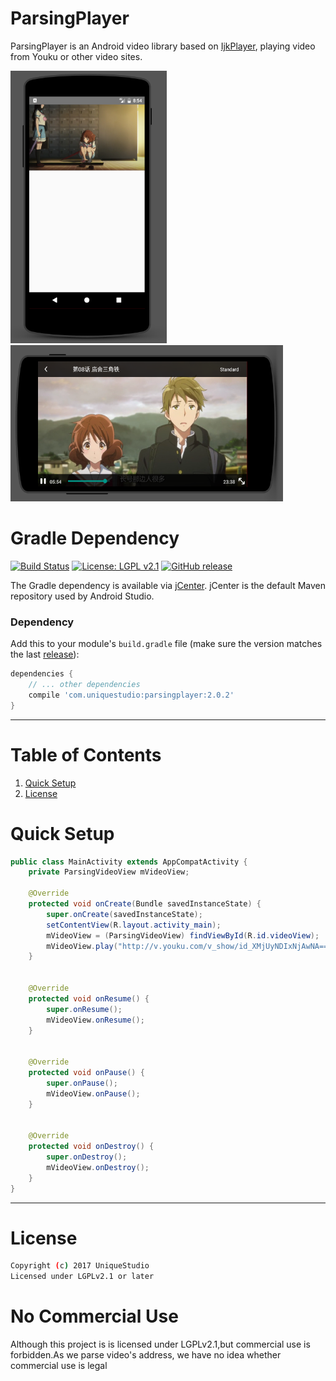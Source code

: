 # ParsingPlayer

ParsingPlayer is an Android video library based on [IjkPlayer](https://github.com/Bilibili/ijkplayer), playing video from Youku or other video sites.

<img src="/screenshots/1.png" alt="screenshot" title="screenshot" width="250" height="436" />
<img src="/screenshots/2.png" alt="screenshot" title="screenshot" width="436" height="250" />

# Gradle Dependency

[![Build Status](https://travis-ci.org/TedaLIEz/ParsingPlayer.svg?branch=master)](https://travis-ci.org/TedaLIEz/ParsingPlayer)
[![License: LGPL v2.1](https://img.shields.io/badge/license-LGPL%20v2.1-blue.svg)](http://www.gnu.org/licenses/lgpl-2.1)
[![GitHub release](https://img.shields.io/badge/release-2.0.2-blue.svg)](https://github.com/TedaLIEz/ParsingPlayer/releases/latest)



The Gradle dependency is available via [jCenter](https://bintray.com/drummer-aidan/maven/inquiry/view).
jCenter is the default Maven repository used by Android Studio.

### Dependency

Add this to your module's `build.gradle` file (make sure the version matches the last [release](https://github.com/TedaLIEz/ParsingPlayer/releases/latest)):

```gradle
dependencies {
    // ... other dependencies
    compile 'com.uniquestudio:parsingplayer:2.0.2'
}
```

---

# Table of Contents

1. [Quick Setup](https://github.com/TedaLIEz/ParsingPlayer#quick-setup)
2. [License](https://github.com/TedaLIEz/ParsingPlayer#license)


# Quick Setup

```java
public class MainActivity extends AppCompatActivity {
    private ParsingVideoView mVideoView;

    @Override
    protected void onCreate(Bundle savedInstanceState) {
        super.onCreate(savedInstanceState);
        setContentView(R.layout.activity_main);
        mVideoView = (ParsingVideoView) findViewById(R.id.videoView);
        mVideoView.play("http://v.youku.com/v_show/id_XMjUyNDIxNjAwNA==.html");
    }


    @Override
    protected void onResume() {
        super.onResume();
        mVideoView.onResume();
    }


    @Override
    protected void onPause() {
        super.onPause();
        mVideoView.onPause();
    }


    @Override
    protected void onDestroy() {
        super.onDestroy();
        mVideoView.onDestroy();
    }
}
```

---


# License
```bash
Copyright (c) 2017 UniqueStudio
Licensed under LGPLv2.1 or later
```

# No Commercial Use
Although this project is is licensed under LGPLv2.1,but commercial use is forbidden.As we parse video's address,
we have no idea whether commercial use is legal
